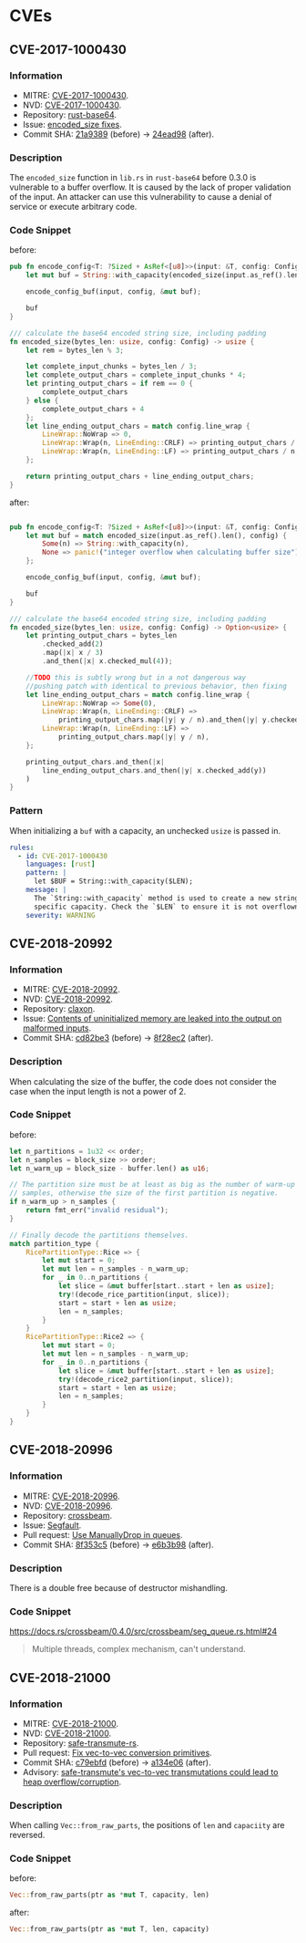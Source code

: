 # CVEs

## CVE-2017-1000430

### Information

- MITRE: [CVE-2017-1000430](https://cve.mitre.org/cgi-bin/cvename.cgi?name=CVE-2017-1000430).
- NVD: [CVE-2017-1000430](https://nvd.nist.gov/vuln/detail/CVE-2017-1000430).
- Repository: [rust-base64](https://github.com/marshallpierce/rust-base64).
- Issue: [encoded_size fixes](https://github.com/marshallpierce/rust-base64/issues/28).
- Commit SHA: [21a9389](https://github.com/marshallpierce/rust-base64/tree/21a9389) (before) -> [24ead98](https://github.com/marshallpierce/rust-base64/tree/24ead98) (after).

### Description

The `encoded_size` function in `lib.rs` in `rust-base64` before 0.3.0 is vulnerable to a buffer overflow. It is caused by the lack of proper validation of the input. An attacker can use this vulnerability to cause a denial of service or execute arbitrary code.

### Code Snippet

before:

```rust
pub fn encode_config<T: ?Sized + AsRef<[u8]>>(input: &T, config: Config) -> String {
    let mut buf = String::with_capacity(encoded_size(input.as_ref().len(), config));

    encode_config_buf(input, config, &mut buf);

    buf
}

/// calculate the base64 encoded string size, including padding
fn encoded_size(bytes_len: usize, config: Config) -> usize {
    let rem = bytes_len % 3;

    let complete_input_chunks = bytes_len / 3;
    let complete_output_chars = complete_input_chunks * 4;
    let printing_output_chars = if rem == 0 {
        complete_output_chars
    } else {
        complete_output_chars + 4
    };
    let line_ending_output_chars = match config.line_wrap {
        LineWrap::NoWrap => 0,
        LineWrap::Wrap(n, LineEnding::CRLF) => printing_output_chars / n * 2,
        LineWrap::Wrap(n, LineEnding::LF) => printing_output_chars / n,
    };

    return printing_output_chars + line_ending_output_chars;
}
```

after:

```rust

pub fn encode_config<T: ?Sized + AsRef<[u8]>>(input: &T, config: Config) -> String {
    let mut buf = match encoded_size(input.as_ref().len(), config) {
        Some(n) => String::with_capacity(n),
        None => panic!("integer overflow when calculating buffer size")
    };

    encode_config_buf(input, config, &mut buf);

    buf
}

/// calculate the base64 encoded string size, including padding
fn encoded_size(bytes_len: usize, config: Config) -> Option<usize> {
    let printing_output_chars = bytes_len
        .checked_add(2)
        .map(|x| x / 3)
        .and_then(|x| x.checked_mul(4));

    //TODO this is subtly wrong but in a not dangerous way
    //pushing patch with identical to previous behavior, then fixing
    let line_ending_output_chars = match config.line_wrap {
        LineWrap::NoWrap => Some(0),
        LineWrap::Wrap(n, LineEnding::CRLF) =>
            printing_output_chars.map(|y| y / n).and_then(|y| y.checked_mul(2)),
        LineWrap::Wrap(n, LineEnding::LF) =>
            printing_output_chars.map(|y| y / n),
    };

    printing_output_chars.and_then(|x|
        line_ending_output_chars.and_then(|y| x.checked_add(y))
    )
}
```

### Pattern

When initializing a `buf` with a capacity, an unchecked `usize` is passed in.

```yaml
rules:
  - id: CVE-2017-1000430
    languages: [rust]
    pattern: |
      let $BUF = String::with_capacity($LEN);
    message: |
      The `String::with_capacity` method is used to create a new string with a
      specific capacity. Check the `$LEN` to ensure it is not overflown.
    severity: WARNING
```

## CVE-2018-20992

### Information

- MITRE: [CVE-2018-20992](https://cve.mitre.org/cgi-bin/cvename.cgi?name=CVE-2018-20992).
- NVD: [CVE-2018-20992](https://nvd.nist.gov/vuln/detail/CVE-2018-20992).
- Repository: [claxon](https://github.com/ruuda/claxon).
- Issue: [Contents of uninitialized memory are leaked into the output on malformed inputs](https://github.com/ruuda/claxon/issues/10).
- Commit SHA: [cd82be3](https://github.com/ruuda/claxon/tree/cd82be3) (before) -> [8f28ec2](https://github.com/ruuda/claxon/tree/8f28ec2) (after).

### Description

When calculating the size of the buffer, the code does not consider the case when the input length is not a power of 2.

### Code Snippet

before:

```rust
let n_partitions = 1u32 << order;
let n_samples = block_size >> order;
let n_warm_up = block_size - buffer.len() as u16;

// The partition size must be at least as big as the number of warm-up
// samples, otherwise the size of the first partition is negative.
if n_warm_up > n_samples {
    return fmt_err("invalid residual");
}

// Finally decode the partitions themselves.
match partition_type {
    RicePartitionType::Rice => {
        let mut start = 0;
        let mut len = n_samples - n_warm_up;
        for _ in 0..n_partitions {
            let slice = &mut buffer[start..start + len as usize];
            try!(decode_rice_partition(input, slice));
            start = start + len as usize;
            len = n_samples;
        }
    }
    RicePartitionType::Rice2 => {
        let mut start = 0;
        let mut len = n_samples - n_warm_up;
        for _ in 0..n_partitions {
            let slice = &mut buffer[start..start + len as usize];
            try!(decode_rice2_partition(input, slice));
            start = start + len as usize;
            len = n_samples;
        }
    }
}
```

## CVE-2018-20996

### Information

- MITRE: [CVE-2018-20996](https://cve.mitre.org/cgi-bin/cvename.cgi?name=CVE-2018-20996).
- NVD: [CVE-2018-20996](https://nvd.nist.gov/vuln/detail/CVE-2018-20996).
- Repository: [crossbeam](https://github.com/crossbeam-rs/crossbeam).
- Issue: [Segfault](https://github.com/crossbeam-rs/crossbeam-epoch/issues/82).
- Pull request: [Use ManuallyDrop in queues](https://github.com/crossbeam-rs/crossbeam/pull/184).
- Commit SHA: [8f353c5](https://github.com/crossbeam-rs/crossbeam/tree/8f353c5) (before) -> [e6b3b98](https://github.com/crossbeam-rs/crossbeam/tree/e6b3b98) (after).

### Description

There is a double free because of destructor mishandling.

### Code Snippet

https://docs.rs/crossbeam/0.4.0/src/crossbeam/seg_queue.rs.html#24

> Multiple threads, complex mechanism, can't understand.

## CVE-2018-21000

### Information

- MITRE: [CVE-2018-21000](https://cve.mitre.org/cgi-bin/cvename.cgi?name=CVE-2018-21000).
- NVD: [CVE-2018-21000](https://nvd.nist.gov/vuln/detail/CVE-2018-21000).
- Repository: [safe-transmute-rs](https://github.com/nabijaczleweli/safe-transmute-rs).
- Pull request: [Fix vec-to-vec conversion primitives](https://github.com/nabijaczleweli/safe-transmute-rs/pull/36).
- Commit SHA: [c79ebfd](https://github.com/nabijaczleweli/safe-transmute-rs/tree/c79ebfd) (before) -> [a134e06](https://github.com/nabijaczleweli/safe-transmute-rs/tree/a134e06) (after).
- Advisory: [safe-transmute's vec-to-vec transmutations could lead to heap overflow/corruption](https://github.com/rustsec/advisory-db/pull/89).

### Description

When calling `Vec::from_raw_parts`, the positions of `len` and `capaciity` are reversed.

### Code Snippet

before:

```rust
Vec::from_raw_parts(ptr as *mut T, capacity, len)
```

after:

```rust
Vec::from_raw_parts(ptr as *mut T, len, capacity)
```
